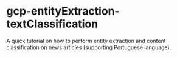# gcp-entityExtraction-textClassification
A quick tutorial on how to perform entity extraction and content classification on news articles (supporting Portuguese language).
